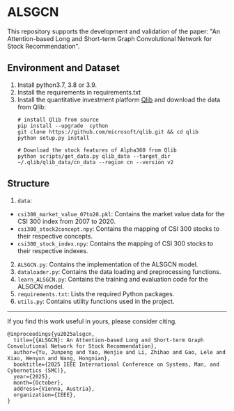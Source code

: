 # ALSGCN

This repository supports the development and validation of the paper: "An Attention-based Long and Short-term Graph Convolutional Network for Stock Recommendation".

## Environment and Dataset

1. Install python3.7, 3.8 or 3.9. 
2. Install the requirements in requirements.txt
3. Install the quantitative investment platform [Qlib](https://github.com/microsoft/qlib) and download the data from Qlib:
	```
	# install Qlib from source
	pip install --upgrade  cython
	git clone https://github.com/microsoft/qlib.git && cd qlib
	python setup.py install
	
	# Download the stock features of Alpha360 from Qlib
	python scripts/get_data.py qlib_data --target_dir ~/.qlib/qlib_data/cn_data --region cn --version v2
	```
 ## Structure
1. `data`: 
  - `csi300_market_value_07to20.pkl`: Contains the market value data for the CSI 300 index from 2007 to 2020.
  - `csi300_stock2concept.npy`: Contains the mapping of CSI 300 stocks to their respective concepts.
  - `csi300_stock_index.npy`: Contains the mapping of CSI 300 stocks to their respective indexes.
2. `ALSGCN.py`: Contains the implementation of the ALSGCN model.
3. `dataloader.py`: Contains the data loading and preprocessing functions.
4. `learn_ALSGCN.py`: Contains the training and evaluation code for the ALSGCN model.
5. `requirements.txt`: Lists the required Python packages.
6. `utils.py`: Contains utility functions used in the project.

---

If you find this work useful in yours, please consider citing.

```
@inproceedings{yu2025alsgcn,
  title={{ALSGCN}: An Attention-based Long and Short-term Graph Convolutional Network for Stock Recommendation},
  author={Yu, Junpeng and Yao, Wenjie and Li, Zhihao and Gao, Lele and Xiao, Wenyun and Wang, Hongnian},
  booktitle={2025 IEEE International Conference on Systems, Man, and Cybernetics (SMC)},
  year={2025},
  month={October},
  address={Vienna, Austria},
  organization={IEEE},
}
```



